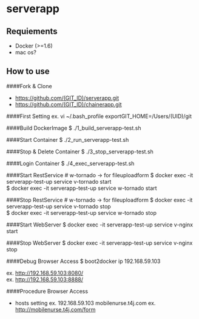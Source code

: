 serverapp
=====================
## Requiements

- Docker (>=1.6)
- mac os?

## How to use

####Fork & Clone
- https://github.com/(GIT_ID)/serverapp.git
- https://github.com/(GIT_ID)/chainerapp.git

####First Setting
ex.
vi ~/.bash_profile
exportGIT_HOME=/Users/(UID)/git

####Build DockerImage
  $ ./1_build_serverapp-test.sh

####Start Container
  $ ./2_run_serverapp-test.sh

####Stop & Delete Container
  $ ./3_stop_serverapp-test.sh

####Login Container
  $ ./4_exec_serverapp-test.sh

####Start RestService # w-tornado -> for fileuploadform
  $ docker exec -it serverapp-test-up service v-tornado start  
  $ docker exec -it serverapp-test-up service w-tornado start

####Stop RestService # w-tornado -> for fileuploadform
  $ docker exec -it serverapp-test-up service v-tornado stop  
  $ docker exec -it serverapp-test-up service w-tornado stop

####Start WebServer
  $ docker exec -it serverapp-test-up service v-nginx start

####Stop WebServer
  $ docker exec -it serverapp-test-up service v-nginx stop

####Debug Browser Access
  $ boot2docker ip
  192.168.59.103

ex. http://192.168.59.103:8080/  
ex. http://192.168.59.103:8888/

####Procedure Browser Access
- hosts setting
 ex. 192.168.59.103		mobilenurse.t4j.com
 ex. http://mobilenurse.t4j.com/form

 